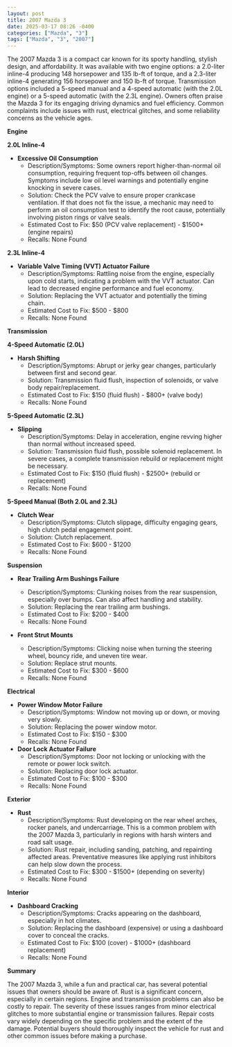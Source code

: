 ```yaml
---
layout: post
title: 2007 Mazda 3
date: 2025-03-17 08:26 -0400
categories: ["Mazda", "3"]
tags: ["Mazda", "3", "2007"]
---
```

The 2007 Mazda 3 is a compact car known for its sporty handling, stylish design, and affordability. It was available with two engine options: a 2.0-liter inline-4 producing 148 horsepower and 135 lb-ft of torque, and a 2.3-liter inline-4 generating 156 horsepower and 150 lb-ft of torque. Transmission options included a 5-speed manual and a 4-speed automatic (with the 2.0L engine) or a 5-speed automatic (with the 2.3L engine). Owners often praise the Mazda 3 for its engaging driving dynamics and fuel efficiency. Common complaints include issues with rust, electrical glitches, and some reliability concerns as the vehicle ages.

**Engine**

**2.0L Inline-4**

*   **Excessive Oil Consumption**
    *   Description/Symptoms: Some owners report higher-than-normal oil consumption, requiring frequent top-offs between oil changes. Symptoms include low oil level warnings and potentially engine knocking in severe cases.
    *   Solution: Check the PCV valve to ensure proper crankcase ventilation. If that does not fix the issue, a mechanic may need to perform an oil consumption test to identify the root cause, potentially involving piston rings or valve seals.
    *   Estimated Cost to Fix: $50 (PCV valve replacement) - $1500+ (engine repairs)
    *   Recalls: None Found

**2.3L Inline-4**

*   **Variable Valve Timing (VVT) Actuator Failure**
    *   Description/Symptoms: Rattling noise from the engine, especially upon cold starts, indicating a problem with the VVT actuator. Can lead to decreased engine performance and fuel economy.
    *   Solution: Replacing the VVT actuator and potentially the timing chain.
    *   Estimated Cost to Fix: $500 - $800
    *   Recalls: None Found

**Transmission**

**4-Speed Automatic (2.0L)**

*   **Harsh Shifting**
    *   Description/Symptoms: Abrupt or jerky gear changes, particularly between first and second gear.
    *   Solution: Transmission fluid flush, inspection of solenoids, or valve body repair/replacement.
    *   Estimated Cost to Fix: $150 (fluid flush) - $800+ (valve body)
    *   Recalls: None Found

**5-Speed Automatic (2.3L)**

*   **Slipping**
    * Description/Symptoms: Delay in acceleration, engine revving higher than normal without increased speed.
    * Solution: Transmission fluid flush, possible solenoid replacement. In severe cases, a complete transmission rebuild or replacement might be necessary.
    * Estimated Cost to Fix: $150 (fluid flush) - $2500+ (rebuild or replacement)
    * Recalls: None Found

**5-Speed Manual (Both 2.0L and 2.3L)**

*   **Clutch Wear**
    *   Description/Symptoms: Clutch slippage, difficulty engaging gears, high clutch pedal engagement point.
    *   Solution: Clutch replacement.
    *   Estimated Cost to Fix: $600 - $1200
    *   Recalls: None Found

**Suspension**

*   **Rear Trailing Arm Bushings Failure**
    *   Description/Symptoms: Clunking noises from the rear suspension, especially over bumps. Can also affect handling and stability.
    *   Solution: Replacing the rear trailing arm bushings.
    *   Estimated Cost to Fix: $200 - $400
    *   Recalls: None Found

*   **Front Strut Mounts**
    * Description/Symptoms: Clicking noise when turning the steering wheel, bouncy ride, and uneven tire wear.
    * Solution: Replace strut mounts.
    * Estimated Cost to Fix: $300 - $600
    * Recalls: None Found

**Electrical**

*   **Power Window Motor Failure**
    *   Description/Symptoms: Window not moving up or down, or moving very slowly.
    *   Solution: Replacing the power window motor.
    *   Estimated Cost to Fix: $150 - $300
    *   Recalls: None Found
*   **Door Lock Actuator Failure**
    * Description/Symptoms: Door not locking or unlocking with the remote or power lock switch.
    * Solution: Replacing door lock actuator.
    * Estimated Cost to Fix: $100 - $300
    * Recalls: None Found

**Exterior**

*   **Rust**
    *   Description/Symptoms: Rust developing on the rear wheel arches, rocker panels, and undercarriage. This is a common problem with the 2007 Mazda 3, particularly in regions with harsh winters and road salt usage.
    *   Solution: Rust repair, including sanding, patching, and repainting affected areas. Preventative measures like applying rust inhibitors can help slow down the process.
    *   Estimated Cost to Fix: $300 - $1500+ (depending on severity)
    *   Recalls: None Found

**Interior**

*   **Dashboard Cracking**
    *   Description/Symptoms: Cracks appearing on the dashboard, especially in hot climates.
    *   Solution: Replacing the dashboard (expensive) or using a dashboard cover to conceal the cracks.
    *   Estimated Cost to Fix: $100 (cover) - $1000+ (dashboard replacement)
    *   Recalls: None Found

**Summary**

The 2007 Mazda 3, while a fun and practical car, has several potential issues that owners should be aware of. Rust is a significant concern, especially in certain regions. Engine and transmission problems can also be costly to repair. The severity of these issues ranges from minor electrical glitches to more substantial engine or transmission failures. Repair costs vary widely depending on the specific problem and the extent of the damage. Potential buyers should thoroughly inspect the vehicle for rust and other common issues before making a purchase.

